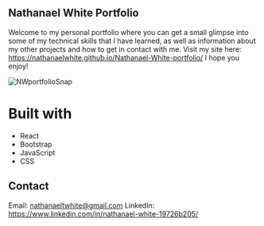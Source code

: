 ## Nathanael White Portfolio

Welcome to my personal portfolio where you can get a small glimpse into some of my technical skills that I have learned, as well as information about my other projects and how to get in contact with me. Visit my site here: https://nathanaelwhite.github.io/Nathanael-White-portfolio/  I hope you enjoy!

![NWportfolioSnap](https://user-images.githubusercontent.com/77940998/138769042-00612933-1e53-413d-bb9e-6147fb7a630a.PNG)


# Built with

- React
- Bootstrap 
- JavaScript
- CSS

## Contact

Email: nathanaeltwhite@gmail.com
LinkedIn: https://www.linkedin.com/in/nathanael-white-19726b205/

